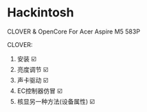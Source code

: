 # Hackintosh
CLOVER &amp; OpenCore For Acer Aspire M5 583P

CLOVER:
  1. 安装 ☑️
  2. 亮度调节 ☑️
  3. 声卡驱动 ☑️
  4. EC控制器仿冒 ☑️
  5. 核显另一种方法(设备属性) ☑️
